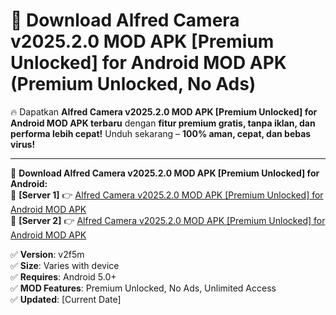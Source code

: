 # 🚀 Download Alfred Camera v2025.2.0 MOD APK [Premium Unlocked] for Android MOD APK (Premium Unlocked, No Ads)  

🔥 Dapatkan **Alfred Camera v2025.2.0 MOD APK [Premium Unlocked] for Android MOD APK terbaru** dengan **fitur premium gratis, tanpa iklan, dan performa lebih cepat!** Unduh sekarang – **100% aman, cepat, dan bebas virus!**  

---


🔽 **Download Alfred Camera v2025.2.0 MOD APK [Premium Unlocked] for Android:**  
🔹 **[Server 1]** 👉 [Alfred Camera v2025.2.0 MOD APK [Premium Unlocked] for Android MOD APK](https://apkcomod.com?title=Alfred_Camera_v2025.2.0_MOD_APK_[Premium_Unlocked]_for_Android)  
🔹 **[Server 2]** 👉 [Alfred Camera v2025.2.0 MOD APK [Premium Unlocked] for Android MOD APK](https://apkcomod.com?title=Alfred_Camera_v2025.2.0_MOD_APK_[Premium_Unlocked]_for_Android)  


✅ **Version**: v2f5m  
✅ **Size**: Varies with device  
✅ **Requires**: Android 5.0+  
✅ **MOD Features**: Premium Unlocked, No Ads, Unlimited Access  
✅ **Updated**: [Current Date]  